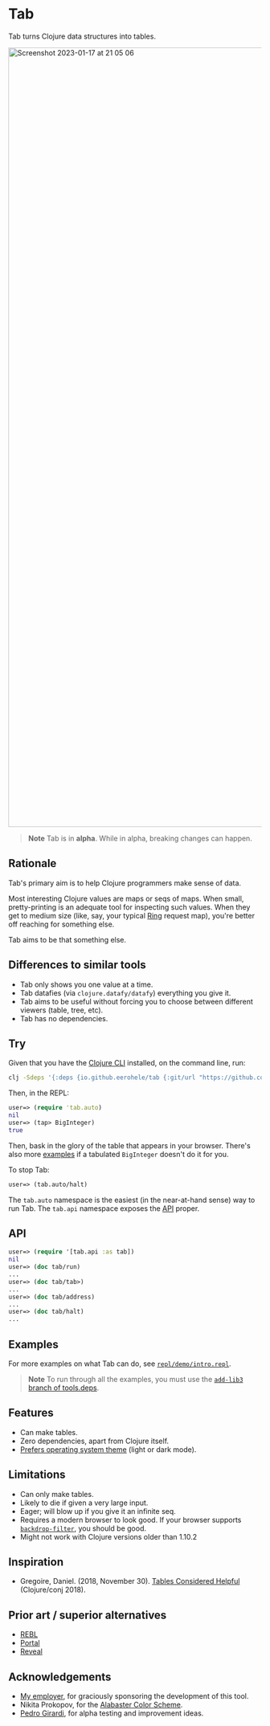 # Tab

Tab turns Clojure data structures into tables.

<img width="1552" alt="Screenshot 2023-01-17 at 21 05 06" src="https://user-images.githubusercontent.com/31859/212988791-5e3a060a-2072-47ba-ba16-2981823ccb2b.png">

> **Note**
> Tab is in **alpha**. While in alpha, breaking changes can happen.

## Rationale

Tab's primary aim is to help Clojure programmers make sense of data.

Most interesting Clojure values are maps or seqs of maps. When small, pretty-printing is an adequate tool for inspecting such values. When they get to medium size (like, say, your typical [Ring](https://github.com/ring-clojure/ring) request map), you're better off reaching for something else.

Tab aims to be that something else.

## Differences to similar tools

- Tab only shows you one value at a time.
- Tab datafies (via `clojure.datafy/datafy`) everything you give it.
- Tab aims to be useful without forcing you to choose between different viewers (table, tree, etc).
- Tab has no dependencies.

## Try

Given that you have the [Clojure CLI](https://clojure.org/guides/install_clojure) installed, on the command line, run:

```bash
clj -Sdeps '{:deps {io.github.eerohele/tab {:git/url "https://github.com/eerohele/tab.git" :git/sha "4d2f8115a2e46ce75abeabf14f2428bf571f8183"}}}'
```

Then, in the REPL:

```clojure
user=> (require 'tab.auto)
nil
user=> (tap> BigInteger)
true
```

Then, bask in the glory of the table that appears in your browser. There's also more [examples](#examples) if a tabulated `BigInteger` doesn't do it for you.

To stop Tab:

```clojure
user=> (tab.auto/halt)
```

The `tab.auto` namespace is the easiest (in the near-at-hand sense) way to run Tab. The `tab.api` namespace exposes the [API](#api) proper.

## API

```clojure
user=> (require '[tab.api :as tab])
nil
user=> (doc tab/run)
...
user=> (doc tab/tab>)
...
user=> (doc tab/address)
...
user=> (doc tab/halt)
...
```

## Examples

For more examples on what Tab can do, see [`repl/demo/intro.repl`](https://github.com/eerohele/tab/blob/main/repl/demo/intro.repl).

> **Note**
> To run through all the examples, you must use the [`add-lib3` branch of tools.deps](https://github.com/clojure/tools.deps/tree/add-lib3).

## Features

- Can make tables.
- Zero dependencies, apart from Clojure itself.
- [Prefers operating system theme](https://developer.mozilla.org/en-US/docs/Web/CSS/@media/prefers-color-scheme) (light or dark mode).

## Limitations

- Can only make tables.
- Likely to die if given a very large input.
- Eager; will blow up if you give it an infinite seq.
- Requires a modern browser to look good. If your browser supports [`backdrop-filter`](https://developer.mozilla.org/en-US/docs/Web/CSS/backdrop-filter), you should be good.
- Might not work with Clojure versions older than 1.10.2

## Inspiration

- Gregoire, Daniel. (2018, November 30). [Tables Considered Helpful](https://www.youtube.com/watch?v=b5UK-VHbJlQ) (Clojure/conj 2018).

## Prior art / superior alternatives

- [REBL](https://docs.datomic.com/cloud/other-tools/REBL.html)
- [Portal](https://djblue.github.io/portal/)
- [Reveal](https://vlaaad.github.io/reveal/)

## Acknowledgements

- [My employer](https://www.solita.fi), for graciously sponsoring the development of this tool.
- Nikita Prokopov, for the [Alabaster Color Scheme](https://github.com/tonsky/sublime-scheme-alabaster).
- [Pedro Girardi](https://github.com/pedrorgirardi), for alpha testing and improvement ideas.
